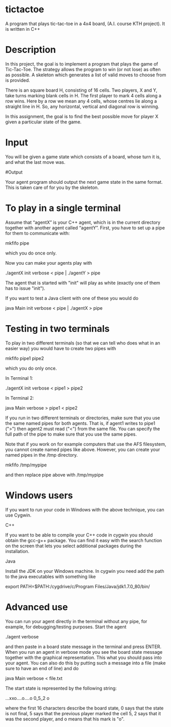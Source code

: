# tictactoe
A program that plays tic-tac-toe in a 4x4 board, (A.I. course KTH project).
It is written in C++

# Description

In this project, the goal is to implement a program that plays the game of Tic-Tac-Toe. The strategy allows the program to win (or not lose) as often as possible. A skeleton which generates a list of valid moves to choose from is provided.

There is an square board H, consisting of 16 cells. Two players, X and Y, take turns marking blank cells in H. The first player to mark 4 cells along a row wins. Here by a row we mean any 4 cells, whose centres lie along a straight line in H. So, any horizontal, vertical and diagonal row is winning.

In this assignment, the goal is to find the best possible move for player X given a particular state of the game.

# Input

You will be given a game state which consists of a board, whose turn it is, and what the last move was.

#Output

Your agent program should output the next game state in the same format. This is taken care of for you by the skeleton.

# To play in a single terminal

Assume that “agentX” is your C++ agent, which is in the current directory together with another agent called “agentY”. First, you have to set up a pipe for them to communicate with:

mkfifo pipe

which you do once only.

Now you can make your agents play with

./agentX init verbose < pipe | ./agentY > pipe

The agent that is started with "init" will play as white (exactly one of them has to issue "init").

If you want to test a Java client with one of these you would do

java Main init verbose < pipe | ./agentX > pipe

# Testing in two terminals

To play in two different terminals (so that we can tell who does what in an easier way) you would have to create two pipes with

mkfifo pipe1 pipe2

which you do only once.

In Terminal 1:

./agentX init verbose < pipe1 > pipe2

In Terminal 2:

java Main verbose > pipe1 < pipe2

If you run in two different terminals or directories, make sure that you use the same named pipes for both agents. That is, if agent1 writes to pipe1 (">") then agent2 must read ("<") from the same file. You can specify the full path of the pipe to make sure that you use the same pipes.

Note that if you work on for example computers that use the AFS filesystem, you cannot create named pipes like above. However, you can create your named pipes in the /tmp directory.

mkfifo /tmp/mypipe

and then replace pipe above with /tmp/mypipe

# Windows users

If you want to run your code in Windows with the above technique, you can use Cygwin.

C++

If you want to be able to compile your C++ code in cygwin you should obtain the gcc-g++ package. You can find it easy with the search function on the screen that lets you select additional packages during the installation.

Java

Install the JDK on your Windows machine. In cygwin you need add the path to the java executables with something like

export PATH=\$PATH:/cygdrive/c/Program Files/Java/jdk1.7.0\_80/bin/

# Advanced use

You can run your agent directly in the terminal without any pipe, for example, for debugging/testing purposes. Start the agent

./agent verbose

and then paste in a board state message in the terminal and press ENTER. When you run an agent in verbose mode you see the board state message together with the graphical representation. This what you should pass into your agent. You can also do this by putting such a message into a file (make sure to have an end of line) and do

java Main verbose < file.txt

The start state is represented by the following string:

...xxo....o....o 0_5_2 o

where the first 16 characters describe the board state, 0 says that the state is not final, 5 says that the previous player marked the cell 5, 2 says that it was the second player, and o means that his mark is "o".
